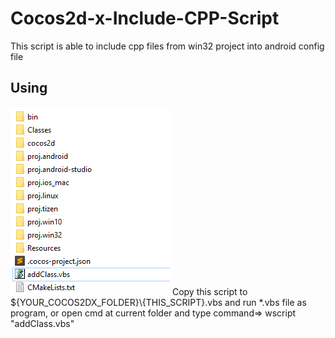 # Cocos2d-x-Include-CPP-Script
This script is able to include cpp files from win32 project into android config file
## Using
<img src="https://raw.githubusercontent.com/HoangTrongMinhDuc/Cocos2d-x-Include-CPP-Script/master/image.png" alt="screenshoot">
Copy this script to ${YOUR_COCOS2DX_FOLDER}\{THIS_SCRIPT}.vbs and run *.vbs file as program, or open cmd at current folder and type command=> wscript "addClass.vbs"
